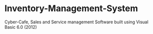 # Inventory-Management-System
Cyber-Cafe, Sales and Service management Software built using Visual Basic 6.0 (2012)
